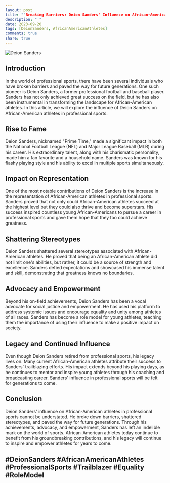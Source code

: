 ```yaml
---
layout: post
title: ""Breaking Barriers: Deion Sanders' Influence on African-American Athletes in Professional Sports""
description: " "
date: 2023-09-20
tags: [DeionSanders, AfricanAmericanAthletes]
comments: true
share: true
---
```


![Deion Sanders](https://source.unsplash.com/1600x900/?athlete,sports)

## Introduction
In the world of professional sports, there have been several individuals who have broken barriers and paved the way for future generations. One such pioneer is Deion Sanders, a former professional football and baseball player. Sanders has not only achieved great success on the field, but he has also been instrumental in transforming the landscape for African-American athletes. In this article, we will explore the influence of Deion Sanders on African-American athletes in professional sports.

## Rise to Fame
Deion Sanders, nicknamed "Prime Time," made a significant impact in both the National Football League (NFL) and Major League Baseball (MLB) during his career. His extraordinary talent, along with his charismatic personality, made him a fan favorite and a household name. Sanders was known for his flashy playing style and his ability to excel in multiple sports simultaneously.

## Impact on Representation
One of the most notable contributions of Deion Sanders is the increase in the representation of African-American athletes in professional sports. Sanders proved that not only could African-American athletes succeed at the highest level but they could also thrive and become superstars. His success inspired countless young African-Americans to pursue a career in professional sports and gave them hope that they too could achieve greatness.

## Shattering Stereotypes
Deion Sanders shattered several stereotypes associated with African-American athletes. He proved that being an African-American athlete did not limit one's abilities, but rather, it could be a source of strength and excellence. Sanders defied expectations and showcased his immense talent and skill, demonstrating that greatness knows no boundaries.

## Advocacy and Empowerment
Beyond his on-field achievements, Deion Sanders has been a vocal advocate for social justice and empowerment. He has used his platform to address systemic issues and encourage equality and unity among athletes of all races. Sanders has become a role model for young athletes, teaching them the importance of using their influence to make a positive impact on society.

## Legacy and Continued Influence
Even though Deion Sanders retired from professional sports, his legacy lives on. Many current African-American athletes attribute their success to Sanders' trailblazing efforts. His impact extends beyond his playing days, as he continues to mentor and inspire young athletes through his coaching and broadcasting career. Sanders' influence in professional sports will be felt for generations to come.

## Conclusion
Deion Sanders' influence on African-American athletes in professional sports cannot be understated. He broke down barriers, shattered stereotypes, and paved the way for future generations. Through his achievements, advocacy, and empowerment, Sanders has left an indelible mark on the world of sports. African-American athletes today continue to benefit from his groundbreaking contributions, and his legacy will continue to inspire and empower athletes for years to come.

## #DeionSanders #AfricanAmericanAthletes #ProfessionalSports #Trailblazer #Equality #RoleModel